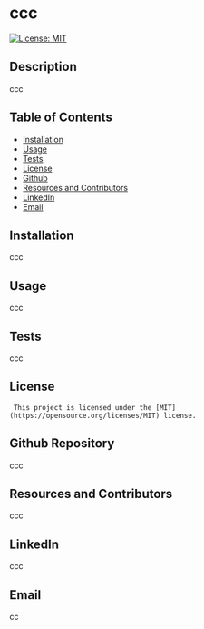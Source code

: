 # ccc
  [![License: MIT](https://img.shields.io/badge/License-MIT-yellow.svg)](https://opensource.org/licenses/MIT)
  ## Description
  ccc
  ## Table of Contents
  * [Installation](#installation)
  * [Usage](#usage)
  * [Tests](#tests)
  * [License](#license)
  * [Github](#github)
  * [Resources and Contributors](#resources-and-contributors)
  * [LinkedIn](#linkedin)
  * [Email](#email)
  
 ## Installation
 ccc
 ## Usage
 ccc
 ## Tests
 ccc
 ## License
     This project is licensed under the [MIT](https://opensource.org/licenses/MIT) license.
 ## Github Repository
 ccc
 ## Resources and Contributors
 ccc
 ## LinkedIn
 ccc
 ## Email
 cc
    
  